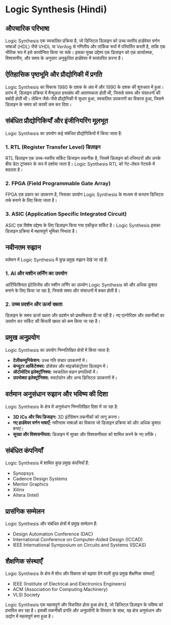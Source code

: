 # Logic Synthesis (Hindi)

## औपचारिक परिभाषा

Logic Synthesis एक स्वचालित प्रक्रिया है, जो डिजिटल डिज़ाइन को उच्च स्तरीय हार्डवेयर वर्णन भाषाओं (HDL) जैसे VHDL या Verilog से गणितीय और तार्किक रूपों में परिवर्तित करती है, ताकि एक भौतिक रूप में इसे कार्यान्वित किया जा सके। इसका मुख्य उद्देश्य एक डिज़ाइन को एक कार्यात्मक, विश्वसनीय, और समय के अनुसार अनुकूलित हार्डवेयर में रूपांतरित करना है।

## ऐतिहासिक पृष्ठभूमि और प्रौद्योगिकी में प्रगति

Logic Synthesis का विकास 1980 के दशक के अंत में और 1990 के दशक की शुरुआत में हुआ। प्रारंभ में, डिज़ाइन प्रक्रिया में मैन्युअल हस्तक्षेप की आवश्यकता होती थी, जिससे समय और संसाधनों की बर्बादी होती थी। लेकिन जैसे-जैसे प्रौद्योगिकी में सुधार हुआ, स्वचालित उपकरणों का विकास हुआ, जिसने डिज़ाइन के समय को काफी कम कर दिया। 

## संबंधित प्रौद्योगिकियाँ और इंजीनियरिंग मूलभूत

Logic Synthesis का उपयोग कई संबंधित प्रौद्योगिकियों में किया जाता है:

### 1. RTL (Register Transfer Level) डिज़ाइन
RTL डिज़ाइन एक उच्च-स्तरीय सर्किट डिजाइन तकनीक है, जिसमें डिज़ाइन को रजिस्टरों और उनके बीच डेटा ट्रांसफर के रूप में दर्शाया जाता है। Logic Synthesis RTL को गेट-लेवल नेटवर्क में बदलता है।

### 2. FPGA (Field Programmable Gate Array)
FPGA एक प्रकार का उपकरण है, जिसका उपयोग Logic Synthesis के माध्यम से कस्टम डिजिटल तर्क बनाने के लिए किया जाता है। 

### 3. ASIC (Application Specific Integrated Circuit)
ASIC एक विशेष उद्देश्य के लिए डिज़ाइन किया गया एकीकृत सर्किट है। Logic Synthesis इसका डिज़ाइन प्रक्रिया में महत्वपूर्ण भूमिका निभाता है।

## नवीनतम रुझान

वर्तमान में Logic Synthesis में कुछ प्रमुख रुझान देखे जा रहे हैं:

### 1. AI और मशीन लर्निंग का उपयोग
आर्टिफिशियल इंटेलिजेंस और मशीन लर्निंग का उपयोग Logic Synthesis को और अधिक कुशल बनाने के लिए किया जा रहा है, जिससे समय और संसाधनों में बचत होती है।

### 2. उच्च प्रदर्शन और ऊर्जा दक्षता
डिज़ाइन के समय ऊर्जा दक्षता और प्रदर्शन को प्राथमिकता दी जा रही है। नए एल्गोरिदम और तकनीकों का उपयोग कर सर्किट की बिजली खपत को कम किया जा रहा है।

## प्रमुख अनुप्रयोग

Logic Synthesis का उपयोग निम्नलिखित क्षेत्रों में किया जाता है:

- **टेलीकम्युनिकेशन:** उच्च गति संचार उपकरणों में।
- **कंप्यूटर आर्किटेक्चर:** प्रोसेसर और माइक्रोकंट्रोलर डिज़ाइन में।
- **ऑटोमोटिव इलेक्ट्रॉनिक्स:** स्वचालित वाहन प्रणालियों में।
- **उपभोक्ता इलेक्ट्रॉनिक्स:** स्मार्टफोन और अन्य डिजिटल उपकरणों में।

## वर्तमान अनुसंधान रुझान और भविष्य की दिशा

Logic Synthesis के क्षेत्र में अनुसंधान निम्नलिखित दिशा में जा रहा है:

- **3D ICs और चिप डिजाइन:** 3D इंटीग्रेशन तकनीकों को लागू करना।
- **नए हार्डवेयर वर्णन भाषाएँ:** नवीनतम भाषाओं का विकास जो डिज़ाइन प्रक्रिया को और अधिक कुशल बनाएं।
- **सुरक्षा और विश्वसनीयता:** डिज़ाइन में सुरक्षा और विश्वसनीयता को शामिल करने के नए तरीके।

## संबंधित कंपनियाँ

Logic Synthesis में शामिल कुछ प्रमुख कंपनियाँ हैं:

- Synopsys
- Cadence Design Systems
- Mentor Graphics
- Xilinx
- Altera (Intel)

## प्रासंगिक सम्मेलन

Logic Synthesis और संबंधित क्षेत्रों में प्रमुख सम्मेलन हैं:

- Design Automation Conference (DAC)
- International Conference on Computer-Aided Design (ICCAD)
- IEEE International Symposium on Circuits and Systems (ISCAS)

## शैक्षणिक संस्थाएँ

Logic Synthesis के क्षेत्र में शोध और विकास को बढ़ावा देने वाली कुछ प्रमुख शैक्षणिक संस्थाएँ:

- IEEE (Institute of Electrical and Electronics Engineers)
- ACM (Association for Computing Machinery)
- VLSI Society

Logic Synthesis एक महत्वपूर्ण और विकसित होता हुआ क्षेत्र है, जो डिजिटल डिज़ाइन के भविष्य को प्रभावित कर रहा है। इसकी तकनीकी प्रगति और अनुप्रयोगों के विस्तार के साथ, यह क्षेत्र अनुसंधान और उद्योग में महत्वपूर्ण बना हुआ है।